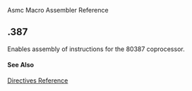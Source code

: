 Asmc Macro Assembler Reference

## .387

Enables assembly of instructions for the 80387 coprocessor.

#### See Also

[Directives Reference](readme.md)
